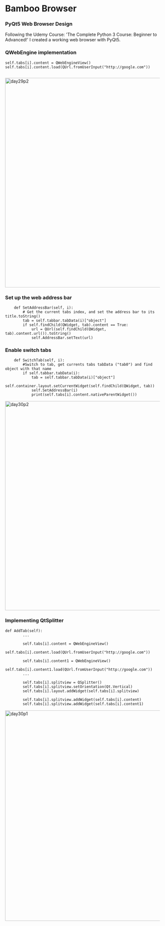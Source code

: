 # Bamboo Browser

### PyQt5 Web Browser Design

Following the Udemy Course: 'The Complete Python 3 Course: Beginner to Advanced!' I created a working web browser with PyQt5.


### QWebEngine implementation

```
self.tabs[i].content = QWebEngineView()
self.tabs[i].content.load(QUrl.fromUserInput("http://google.com"))
        
```
<img width="682" alt="day29p2" src="https://user-images.githubusercontent.com/69995236/108559606-60df7580-72b0-11eb-934b-a47c42146692.PNG">

### Set up the web address bar

```
    def SetAddressBar(self, i):
        # Get the current tabs index, and set the address bar to its title.toString()
        tab = self.tabbar.tabData(i)["object"]
        if self.findChild(QWidget, tab).content == True:
            url = QUrl(self.findChild(QWidget, tab).content.url()).toString()
            self.AddressBar.setText(url)
```
### Enable switch tabs

```
    def SwitchTab(self, i):
        #Switch to tab, get currents tabs tabData ("tab0") and find object with that name
        if self.tabbar.tabData(i):
            tab = self.tabbar.tabData(i)["object"]
            self.container.layout.setCurrentWidget(self.findChild(QWidget, tab))
            self.SetAddressBar(i)
            print(self.tabs[i].content.nativeParentWidget())
```

<img width="681" alt="day30p2" src="https://user-images.githubusercontent.com/69995236/108560199-3cd06400-72b1-11eb-8e59-4a006bbc80fb.PNG">

### Implementing QtSplitter

```
def AddTab(self):
        ...
        
        self.tabs[i].content = QWebEngineView()
        self.tabs[i].content.load(QUrl.fromUserInput("http://google.com"))

        self.tabs[i].content1 = QWebEngineView()
        self.tabs[i].content1.load(QUrl.fromUserInput("http://google.com"))
        ...
        
        self.tabs[i].splitview = QSplitter()
        self.tabs[i].splitview.setOrientation(Qt.Vertical)
        self.tabs[i].layout.addWidget(self.tabs[i].splitview)

        self.tabs[i].splitview.addWidget(self.tabs[i].content)
        self.tabs[i].splitview.addWidget(self.tabs[i].content1)
```


<img width="685" alt="day30p1" src="https://user-images.githubusercontent.com/69995236/108560617-e0217900-72b1-11eb-92ca-721abbdfb44c.PNG">



